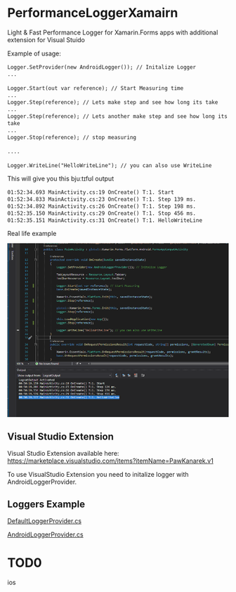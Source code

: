 # PerformanceLoggerXamairn
Light & Fast Performance Logger for Xamarin.Forms apps with additional extension for Visual Stuido

Example of usage: 
```
Logger.SetProvider(new AndroidLogger()); // Initalize Logger
... 

Logger.Start(out var reference); // Start Measuring time
...
Logger.Step(reference); // Lets make step and see how long its take
...
Logger.Step(reference); // Lets another make step and see how long its take
...
Logger.Stop(reference); // stop measuring

....

Logger.WriteLine("HelloWriteLine"); // you can also use WriteLine
```

This will give you this bjuːtɪfʊl output
```
01:52:34.693 MainActivity.cs:19 OnCreate() T:1. Start 
01:52:34.833 MainActivity.cs:23 OnCreate() T:1. Step 139 ms.
01:52:34.892 MainActivity.cs:26 OnCreate() T:1. Step 198 ms.
01:52:35.150 MainActivity.cs:29 OnCreate() T:1. Stop 456 ms.
01:52:35.151 MainActivity.cs:31 OnCreate() T:1. HelloWriteLine
```
Real life example 

![example](https://github.com/PawKanarek/PerformanceLoggerXamairn/blob/master/images/Preview.png)
##  Visual Studio Extension 
Visual Studio Extension available here:
https://marketplace.visualstudio.com/items?itemName=PawKanarek.v1

To use VisualStudio Extension you need to initalize logger with AndroidLoggerProvider.

## Loggers Example
[DefaultLoggerProvider.cs](https://github.com/PawKanarek/PerformanceLoggerXamairn/blob/master/src/PerformanceLoggerXamairn/DefaultLoggerProvider.cs)

[AndroidLoggerProvider.cs](https://github.com/PawKanarek/PerformanceLoggerXamairn/blob/master/src/PerformanceLoggerXamairn.Android/AndroidLoggerProvider.cs)

# TOD0
ios
